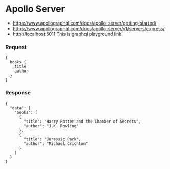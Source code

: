 # Apollo Server

- https://www.apollographql.com/docs/apollo-server/getting-started/
- https://www.apollographql.com/docs/apollo-server/v1/servers/express/
- http://localhost:5011 This is graphql playground link

### Request

```
{
  books {
    title
    author
  }
}
```

### Response

```
{
  "data": {
    "books": [
      {
        "title": "Harry Potter and the Chamber of Secrets",
        "author": "J.K. Rowling"
      },
      {
        "title": "Jurassic Park",
        "author": "Michael Crichton"
      }
    ]
  }
}
```
